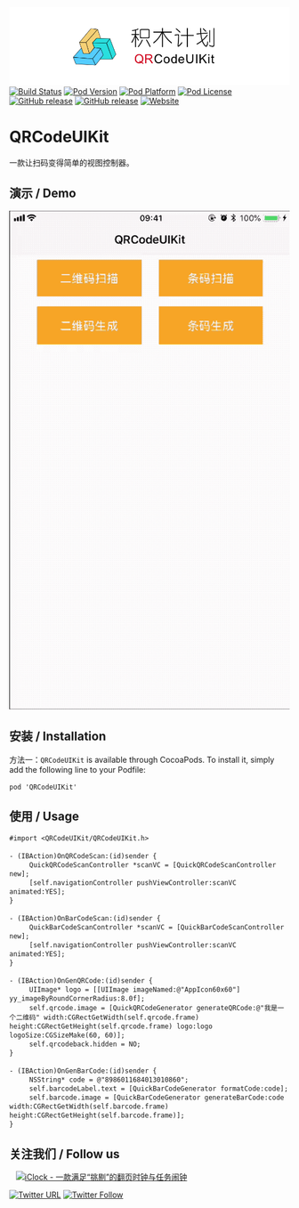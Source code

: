 ![logo](logo.png)
[![Build Status](http://img.shields.io/travis/pcjbird/QRCodeUIKit/master.svg?style=flat)](https://travis-ci.org/pcjbird/QRCodeUIKit)
[![Pod Version](http://img.shields.io/cocoapods/v/QRCodeUIKit.svg?style=flat)](http://cocoadocs.org/docsets/QRCodeUIKit/)
[![Pod Platform](http://img.shields.io/cocoapods/p/QRCodeUIKit.svg?style=flat)](http://cocoadocs.org/docsets/QRCodeUIKit/)
[![Pod License](http://img.shields.io/cocoapods/l/QRCodeUIKit.svg?style=flat)](https://www.apache.org/licenses/LICENSE-2.0.html)
[![GitHub release](https://img.shields.io/github/release/pcjbird/QRCodeUIKit.svg)](https://github.com/pcjbird/QRCodeUIKit/releases)
[![GitHub release](https://img.shields.io/github/release-date/pcjbird/QRCodeUIKit.svg)](https://github.com/pcjbird/QRCodeUIKit/releases)
[![Website](https://img.shields.io/website-pcjbird-down-green-red/https/shields.io.svg?label=author)](https://pcjbird.github.io)

# QRCodeUIKit
一款让扫码变得简单的视图控制器。
    
    
## 演示 / Demo

<p align="center"><img src="demo.gif" title="demo"></p>
    
    
##  安装 / Installation

方法一：`QRCodeUIKit` is available through CocoaPods. To install it, simply add the following line to your Podfile:

```
pod 'QRCodeUIKit'
```
    
    
## 使用 / Usage   
```
#import <QRCodeUIKit/QRCodeUIKit.h>
     
- (IBAction)OnQRCodeScan:(id)sender {
     QuickQRCodeScanController *scanVC = [QuickQRCodeScanController new];
     [self.navigationController pushViewController:scanVC animated:YES];
}
     
- (IBAction)OnBarCodeScan:(id)sender {
     QuickBarCodeScanController *scanVC = [QuickBarCodeScanController new];
     [self.navigationController pushViewController:scanVC animated:YES];
}
     
- (IBAction)OnGenQRCode:(id)sender {
     UIImage* logo = [[UIImage imageNamed:@"AppIcon60x60"] yy_imageByRoundCornerRadius:8.0f];
     self.qrcode.image = [QuickQRCodeGenerator generateQRCode:@"我是一个二维码" width:CGRectGetWidth(self.qrcode.frame) height:CGRectGetHeight(self.qrcode.frame) logo:logo logoSize:CGSizeMake(60, 60)];
     self.qrcodeback.hidden = NO;
}
     
- (IBAction)OnGenBarCode:(id)sender {
     NSString* code = @"8986011684013010860";
     self.barcodeLabel.text = [QuickBarCodeGenerator formatCode:code];
     self.barcode.image = [QuickBarCodeGenerator generateBarCode:code width:CGRectGetWidth(self.barcode.frame) height:CGRectGetHeight(self.barcode.frame)];
}
```
    
    
## 关注我们 / Follow us
  
<a href="https://itunes.apple.com/cn/app/iclock-一款满足-挑剔-的翻页时钟与任务闹钟/id1128196970?pt=117947806&ct=com.github.pcjbird.QRCodeUIKit&mt=8"><img src="https://github.com/pcjbird/AssetsExtractor/raw/master/iClock.gif" width="400" title="iClock - 一款满足“挑剔”的翻页时钟与任务闹钟"></a>

[![Twitter URL](https://img.shields.io/twitter/url/http/shields.io.svg?style=social)](https://twitter.com/intent/tweet?text=https://github.com/pcjbird/QRCodeUIKit)
[![Twitter Follow](https://img.shields.io/twitter/follow/pcjbird.svg?style=social)](https://twitter.com/pcjbird)
